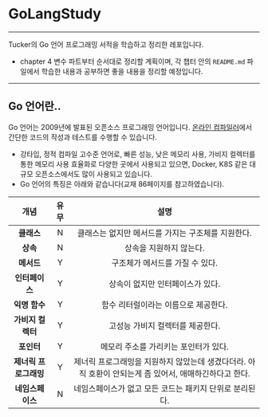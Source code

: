 # GoLangStudy

***
Tucker의 Go 언어 프로그래밍 서적을 학습하고 정리한 레포입니다.

* chapter 4 변수 파트부터 순서대로 정리할 계획이며, 각 챕터 안의 `README.md` 파일에서 학습한 내용과 공부하면 좋을 내용을 정리할 예정입니다.

***

## Go 언어란..

Go 언어는 2009년에 발표된 오픈소스 프로그래밍 언어입니다. [온라인 컴파일러](https://play.golang.org)에서 간단한 코드의 작성과 테스트를 수행할 수 있습니다.

* 강타입, 정적 컴파일 고수준 언어로, 빠른 성능, 낮은 메모리 사용, 가비지 컬렉터를 통한 메모리 사용 효율화로 다양한 곳에서 사용되고 있으면, Docker, K8S 같은 대규모 오픈소스에서도 많이 사용되고
있습니다.
* Go 언어의 특징은 아래와 같습니다(교재 86페이지를 참고하였습니다).

|    **개념**     | **유무** |             **설명**                         |
|:-------------:|:------:|:---------------------------------------------:|
|    **클래스**    |   N    |  클래스는 없지만 메서드를 가지는 구조체를 지원한다.      |
|    **상속**     |   N    |          상속을 지원하지 않는다.                   |
|    **메서드**    |   Y    |       구조체가 메서드를 가질 수 있다.               |
|   **인터페이스**   |   Y    |       상속이 없지만 인터페이스가 있다.             |
|   **익명 함수**   |   Y    |      함수 리터럴이라는 이름으로 제공한다.           |
|  **가비지 컬렉터**  |   Y    |       고성능 가비지 컬렉터를 제공한다.            |
|    **포인터**    |   Y    |      메모리 주소를 가리키는 포인터가 있다.           |
| **제너릭 프로그래밍** |   Y    |      제너릭 프로그래밍을 지원하지 않았는데 생겼다더라. 아직 호환이 안되는게 좀 있어서, 애매하긴하다고 한다.     |
|  **네임스페이스**   |   N    | 네임스페이스가 없고 모든 코드는 패키지 단위로 분리된다. |
